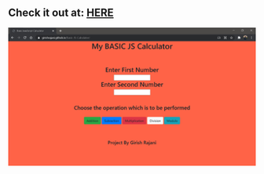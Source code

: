 <h2> Check it out at:
<A href="https://girishrajani.github.io/Basic-JS-Calculator/"> HERE </A> </h2>
<img src="/SC.PNG">
